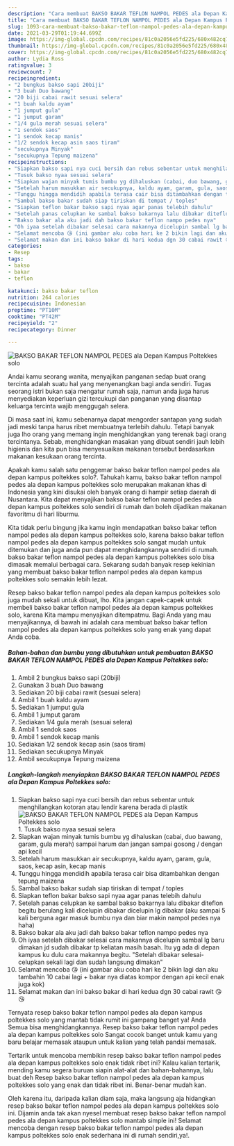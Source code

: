 ```yaml
---
description: "Cara membuat BAKSO BAKAR TEFLON NAMPOL PEDES ala Depan Kampus Poltekkes solo yang lezat Untuk Jualan"
title: "Cara membuat BAKSO BAKAR TEFLON NAMPOL PEDES ala Depan Kampus Poltekkes solo yang lezat Untuk Jualan"
slug: 1093-cara-membuat-bakso-bakar-teflon-nampol-pedes-ala-depan-kampus-poltekkes-solo-yang-lezat-untuk-jualan
date: 2021-03-29T01:19:44.699Z
image: https://img-global.cpcdn.com/recipes/81c0a2056e5fd225/680x482cq70/bakso-bakar-teflon-nampol-pedes-ala-depan-kampus-poltekkes-solo-foto-resep-utama.jpg
thumbnail: https://img-global.cpcdn.com/recipes/81c0a2056e5fd225/680x482cq70/bakso-bakar-teflon-nampol-pedes-ala-depan-kampus-poltekkes-solo-foto-resep-utama.jpg
cover: https://img-global.cpcdn.com/recipes/81c0a2056e5fd225/680x482cq70/bakso-bakar-teflon-nampol-pedes-ala-depan-kampus-poltekkes-solo-foto-resep-utama.jpg
author: Lydia Ross
ratingvalue: 3
reviewcount: 7
recipeingredient:
- "2 bungkus bakso sapi 20biji"
- "3 buah Duo bawang"
- "20 biji cabai rawit sesuai selera"
- "1 buah kaldu ayam"
- "1 jumput gula"
- "1 jumput garam"
- "1/4 gula merah sesuai selera"
- "1 sendok saos"
- "1 sendok kecap manis"
- "1/2 sendok kecap asin saos tiram"
- "secukupnya Minyak"
- "secukupnya Tepung maizena"
recipeinstructions:
- "Siapkan bakso sapi nya cuci bersih dan rebus sebentar untuk menghilangkan kotoran atau lendir karena berada di plastik"
- "Tusuk bakso nyaa sesuai selera"
- "Siapkan wajan minyak tumis bumbu yg dihaluskan (cabai, duo bawang, garam, gula merah) sampai harum dan jangan sampai gosong / dengan api kecil"
- "Setelah harum masukkan air secukupnya, kaldu ayam, garam, gula, saos, kecap asin, kecap manis"
- "Tunggu hingga mendidih apabila terasa cair bisa ditambahkan dengan tepung maizena"
- "Sambal bakso bakar sudah siap tiriskan di tempat / toples"
- "Siapkan teflon bakar bakso sapi nyaa agar panas telebih dahulu"
- "Setelah panas celupkan ke sambal bakso bakarnya lalu dibakar diteflon begitu berulang kali dicelupin dibakar dicelupin lg dibakar (aku sampai 5 kali berguna agar masuk bumbu nya dan biar makin nampol pedes nya haha)"
- "Bakso bakar ala aku jadi dah bakso bakar teflon nampo pedes nya"
- "Oh iyaa setelah dibakar selesai cara makannya dicelupin sambal lg baru dimakan jd sudah dibakar tp keliatan masih basah. Itu yg ada di depan kampus ku dulu cara makannya begitu. &#34;Setelah dibakar selesai- celupkan sekali lagi dan sudah langsung dimakan&#34;"
- "Selamat mencoba 😘 (ini gambar aku coba hari ke 2 bikin lagi dan aku tambahin 10 cabai lagi + bakar nya diatas kompor dengan api kecil enak juga kok)"
- "Selamat makan dan ini bakso bakar di hari kedua dgn 30 cabai rawit 😘😘"
categories:
- Resep
tags:
- bakso
- bakar
- teflon

katakunci: bakso bakar teflon 
nutrition: 264 calories
recipecuisine: Indonesian
preptime: "PT10M"
cooktime: "PT42M"
recipeyield: "2"
recipecategory: Dinner

---
```



![BAKSO BAKAR TEFLON NAMPOL PEDES ala Depan Kampus Poltekkes solo](https://img-global.cpcdn.com/recipes/81c0a2056e5fd225/680x482cq70/bakso-bakar-teflon-nampol-pedes-ala-depan-kampus-poltekkes-solo-foto-resep-utama.jpg)

Andai kamu seorang wanita, menyajikan panganan sedap buat orang tercinta adalah suatu hal yang menyenangkan bagi anda sendiri. Tugas seorang istri bukan saja mengatur rumah saja, namun anda juga harus menyediakan keperluan gizi tercukupi dan panganan yang disantap keluarga tercinta wajib menggugah selera.

Di masa  saat ini, kamu sebenarnya dapat mengorder santapan yang sudah jadi meski tanpa harus ribet membuatnya terlebih dahulu. Tetapi banyak juga lho orang yang memang ingin menghidangkan yang terenak bagi orang tercintanya. Sebab, menghidangkan masakan yang dibuat sendiri jauh lebih higienis dan kita pun bisa menyesuaikan makanan tersebut berdasarkan makanan kesukaan orang tercinta. 



Apakah kamu salah satu penggemar bakso bakar teflon nampol pedes ala depan kampus poltekkes solo?. Tahukah kamu, bakso bakar teflon nampol pedes ala depan kampus poltekkes solo merupakan makanan khas di Indonesia yang kini disukai oleh banyak orang di hampir setiap daerah di Nusantara. Kita dapat menyajikan bakso bakar teflon nampol pedes ala depan kampus poltekkes solo sendiri di rumah dan boleh dijadikan makanan favoritmu di hari liburmu.

Kita tidak perlu bingung jika kamu ingin mendapatkan bakso bakar teflon nampol pedes ala depan kampus poltekkes solo, karena bakso bakar teflon nampol pedes ala depan kampus poltekkes solo sangat mudah untuk ditemukan dan juga anda pun dapat menghidangkannya sendiri di rumah. bakso bakar teflon nampol pedes ala depan kampus poltekkes solo bisa dimasak memalui berbagai cara. Sekarang sudah banyak resep kekinian yang membuat bakso bakar teflon nampol pedes ala depan kampus poltekkes solo semakin lebih lezat.

Resep bakso bakar teflon nampol pedes ala depan kampus poltekkes solo juga mudah sekali untuk dibuat, lho. Kita jangan capek-capek untuk membeli bakso bakar teflon nampol pedes ala depan kampus poltekkes solo, karena Kita mampu menyajikan ditempatmu. Bagi Anda yang mau menyajikannya, di bawah ini adalah cara membuat bakso bakar teflon nampol pedes ala depan kampus poltekkes solo yang enak yang dapat Anda coba.

<!--inarticleads1-->

##### Bahan-bahan dan bumbu yang dibutuhkan untuk pembuatan BAKSO BAKAR TEFLON NAMPOL PEDES ala Depan Kampus Poltekkes solo:

1. Ambil 2 bungkus bakso sapi (20biji)
1. Gunakan 3 buah Duo bawang
1. Sediakan 20 biji cabai rawit (sesuai selera)
1. Ambil 1 buah kaldu ayam
1. Sediakan 1 jumput gula
1. Ambil 1 jumput garam
1. Sediakan 1/4 gula merah (sesuai selera)
1. Ambil 1 sendok saos
1. Ambil 1 sendok kecap manis
1. Sediakan 1/2 sendok kecap asin (saos tiram)
1. Sediakan secukupnya Minyak
1. Ambil secukupnya Tepung maizena




<!--inarticleads2-->

##### Langkah-langkah menyiapkan BAKSO BAKAR TEFLON NAMPOL PEDES ala Depan Kampus Poltekkes solo:

1. Siapkan bakso sapi nya cuci bersih dan rebus sebentar untuk menghilangkan kotoran atau lendir karena berada di plastik
<img src="https://img-global.cpcdn.com/steps/76a3958efc6bddf7/160x128cq70/bakso-bakar-teflon-nampol-pedes-ala-depan-kampus-poltekkes-solo-langkah-memasak-1-foto.jpg" alt="BAKSO BAKAR TEFLON NAMPOL PEDES ala Depan Kampus Poltekkes solo">1. Tusuk bakso nyaa sesuai selera
1. Siapkan wajan minyak tumis bumbu yg dihaluskan (cabai, duo bawang, garam, gula merah) sampai harum dan jangan sampai gosong / dengan api kecil
1. Setelah harum masukkan air secukupnya, kaldu ayam, garam, gula, saos, kecap asin, kecap manis
1. Tunggu hingga mendidih apabila terasa cair bisa ditambahkan dengan tepung maizena
1. Sambal bakso bakar sudah siap tiriskan di tempat / toples
1. Siapkan teflon bakar bakso sapi nyaa agar panas telebih dahulu
1. Setelah panas celupkan ke sambal bakso bakarnya lalu dibakar diteflon begitu berulang kali dicelupin dibakar dicelupin lg dibakar (aku sampai 5 kali berguna agar masuk bumbu nya dan biar makin nampol pedes nya haha)
1. Bakso bakar ala aku jadi dah bakso bakar teflon nampo pedes nya
1. Oh iyaa setelah dibakar selesai cara makannya dicelupin sambal lg baru dimakan jd sudah dibakar tp keliatan masih basah. Itu yg ada di depan kampus ku dulu cara makannya begitu. &#34;Setelah dibakar selesai- celupkan sekali lagi dan sudah langsung dimakan&#34;
1. Selamat mencoba 😘 (ini gambar aku coba hari ke 2 bikin lagi dan aku tambahin 10 cabai lagi + bakar nya diatas kompor dengan api kecil enak juga kok)
1. Selamat makan dan ini bakso bakar di hari kedua dgn 30 cabai rawit 😘😘




Ternyata resep bakso bakar teflon nampol pedes ala depan kampus poltekkes solo yang mantab tidak rumit ini gampang banget ya! Anda Semua bisa menghidangkannya. Resep bakso bakar teflon nampol pedes ala depan kampus poltekkes solo Sangat cocok banget untuk kamu yang baru belajar memasak ataupun untuk kalian yang telah pandai memasak.

Tertarik untuk mencoba membikin resep bakso bakar teflon nampol pedes ala depan kampus poltekkes solo enak tidak ribet ini? Kalau kalian tertarik, mending kamu segera buruan siapin alat-alat dan bahan-bahannya, lalu buat deh Resep bakso bakar teflon nampol pedes ala depan kampus poltekkes solo yang enak dan tidak ribet ini. Benar-benar mudah kan. 

Oleh karena itu, daripada kalian diam saja, maka langsung aja hidangkan resep bakso bakar teflon nampol pedes ala depan kampus poltekkes solo ini. Dijamin anda tak akan nyesel membuat resep bakso bakar teflon nampol pedes ala depan kampus poltekkes solo mantab simple ini! Selamat mencoba dengan resep bakso bakar teflon nampol pedes ala depan kampus poltekkes solo enak sederhana ini di rumah sendiri,ya!.

